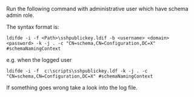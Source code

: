 Run the following command with administrative user which have schema admin role.

The syntax format is:
```
ldifde -i -f <Path>\sshpublickey.ldif -b <username> <domain> <password> -k -j . -c "CN=schema,CN=Configuration,DC=X" #schemaNamingContext
```
e.g. when the logged user
```
ldifde -i -f  c:\scripts\sshpublickey.ldf -k -j . -c "CN=schema,CN=Configuration,DC=X" #schemaNamingContext
```
If something goes wrong take a look into the log file.
